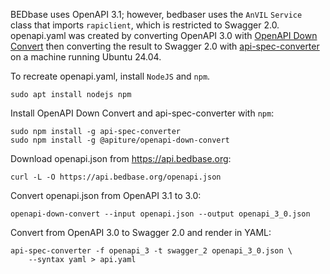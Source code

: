 BEDbase uses OpenAPI 3.1; however, bedbaser uses the `AnVIL` `Service` class
that imports `rapiclient`, which is restricted to Swagger 2.0. openapi.yaml was
created by converting OpenAPI 3.0 with
[OpenAPI Down Convert](https://github.com/apiture/openapi-down-convert) then
converting the result to Swagger 2.0 with
[api-spec-converter](https://github.com/LucyBot-Inc/api-spec-converter) on a
machine running Ubuntu 24.04.

To recreate openapi.yaml, install `NodeJS` and `npm`.

    sudo apt install nodejs npm
    
Install OpenAPI Down Convert and api-spec-converter with `npm`:

    sudo npm install -g api-spec-converter
    sudo npm install -g @apiture/openapi-down-convert

Download openapi.json from https://api.bedbase.org:

    curl -L -O https://api.bedbase.org/openapi.json
    
Convert openapi.json from OpenAPI 3.1 to 3.0:

    openapi-down-convert --input openapi.json --output openapi_3_0.json
    
Convert from OpenAPI 3.0 to Swagger 2.0 and render in YAML:

    api-spec-converter -f openapi_3 -t swagger_2 openapi_3_0.json \
        --syntax yaml > api.yaml
